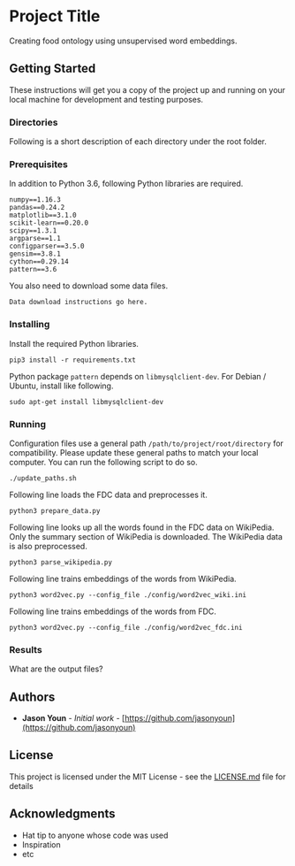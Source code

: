 # Project Title

Creating food ontology using unsupervised word embeddings.

## Getting Started

These instructions will get you a copy of the project up and running on your local machine for development and testing purposes.

### Directories

Following is a short description of each directory under the root folder.
<!-- 
* <code>config/</code>: .ini configuration files go here.
* <code>data/</code>: Data to be used as an input go here.
* <code>output/</code>: All files generated from running the code will go here.
* <code>preprocess/</code>: Contains all the modules for preproessing the data.
* <code>utils/</code>: Other utility files used in the project.
 -->
### Prerequisites

In addition to Python 3.6, following Python libraries are required.

```
numpy==1.16.3
pandas==0.24.2
matplotlib==3.1.0
scikit-learn==0.20.0
scipy==1.3.1
argparse==1.1
configparser==3.5.0
gensim==3.8.1
cython==0.29.14
pattern==3.6
```

You also need to download some data files.

```
Data download instructions go here.
```

### Installing

Install the required Python libraries.

```
pip3 install -r requirements.txt
```

Python package ```pattern``` depends on ```libmysqlclient-dev```. For Debian / Ubuntu, install like following.

```
sudo apt-get install libmysqlclient-dev
```

### Running

Configuration files use a general path ```/path/to/project/root/directory``` for compatibility. Please update these general paths to match your local computer. You can run the following script to do so.

```
./update_paths.sh
```

Following line loads the FDC data and preprocesses it.

```
python3 prepare_data.py
```

Following line looks up all the words found in the FDC data on WikiPedia. Only the summary section of WikiPedia is downloaded. The WikiPedia data is also preprocessed.

```
python3 parse_wikipedia.py
```

Following line trains embeddings of the words from WikiPedia.

```
python3 word2vec.py --config_file ./config/word2vec_wiki.ini
```

Following line trains embeddings of the words from FDC.

```
python3 word2vec.py --config_file ./config/word2vec_fdc.ini
```

### Results

What are the output files?

## Authors

* **Jason Youn** - *Initial work* - [https://github.com/jasonyoun](https://github.com/jasonyoun)

## License

This project is licensed under the MIT License - see the [LICENSE.md](LICENSE.md) file for details

## Acknowledgments

* Hat tip to anyone whose code was used
* Inspiration
* etc